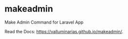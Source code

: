 # makeadmin
Make Admin Command for Laravel App

Read the Docs: https://valluminarias.github.io/makeadmin/.